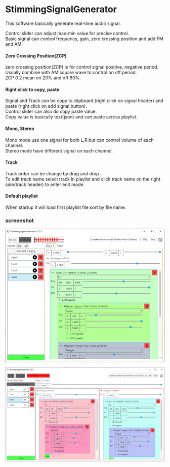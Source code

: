 # StimmingSignalGenerator

This software basically generate real-time audio signal.

Control slider can adjust max-min value for precise control.  
Basic signal can control frequency, gain, zero crossing position and add FM and AM.

#### Zero Crossing Position(ZCP)
zero crossing position(ZCP) is for control signal positive, negative period.  
Usually combine with AM square wave to control on off period.  
ZCP 0.2 mean on 20% and off 80%.

#### Right click to copy, paste
Signal and Track can be copy to clipboard (right click on signal header) and paste (right click on add signal button).  
Control slider can also do copy paste value.  
Copy value is basically text(json) and can paste across playlist.

#### Mono, Stereo
Mono mode use one signal for both L,R but can control volume of each channel.  
Stereo mode have different signal on each channel.

#### Track
Track order can be change by drag and drop.  
To edit track name select track in playlist and click track name on the right side(track header) to enter edit mode.

#### Default playlist
When startup it will load first playlist file sort by file name.


### screenshot
![Window1](v0.2.0.0_1.png)

![Window2](v0.2.0.0_2.png)
